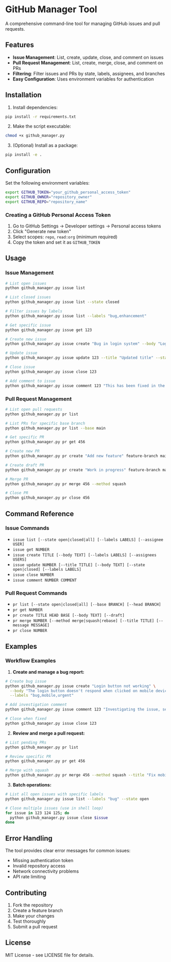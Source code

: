 # GitHub Manager Tool

A comprehensive command-line tool for managing GitHub issues and pull requests.

## Features

- **Issue Management**: List, create, update, close, and comment on issues
- **Pull Request Management**: List, create, merge, close, and comment on PRs
- **Filtering**: Filter issues and PRs by state, labels, assignees, and branches
- **Easy Configuration**: Uses environment variables for authentication

## Installation

1. Install dependencies:
```bash
pip install -r requirements.txt
```

2. Make the script executable:
```bash
chmod +x github_manager.py
```

3. (Optional) Install as a package:
```bash
pip install -e .
```

## Configuration

Set the following environment variables:

```bash
export GITHUB_TOKEN="your_github_personal_access_token"
export GITHUB_OWNER="repository_owner"
export GITHUB_REPO="repository_name"
```

### Creating a GitHub Personal Access Token

1. Go to GitHub Settings → Developer settings → Personal access tokens
2. Click "Generate new token"
3. Select scopes: `repo`, `read:org` (minimum required)
4. Copy the token and set it as `GITHUB_TOKEN`

## Usage

### Issue Management

```bash
# List open issues
python github_manager.py issue list

# List closed issues
python github_manager.py issue list --state closed

# Filter issues by labels
python github_manager.py issue list --labels "bug,enhancement"

# Get specific issue
python github_manager.py issue get 123

# Create new issue
python github_manager.py issue create "Bug in login system" --body "Login fails with error message" --labels "bug,urgent"

# Update issue
python github_manager.py issue update 123 --title "Updated title" --state closed

# Close issue
python github_manager.py issue close 123

# Add comment to issue
python github_manager.py issue comment 123 "This has been fixed in the latest release"
```

### Pull Request Management

```bash
# List open pull requests
python github_manager.py pr list

# List PRs for specific base branch
python github_manager.py pr list --base main

# Get specific PR
python github_manager.py pr get 456

# Create new PR
python github_manager.py pr create "Add new feature" feature-branch main --body "This PR adds a new feature"

# Create draft PR
python github_manager.py pr create "Work in progress" feature-branch main --draft

# Merge PR
python github_manager.py pr merge 456 --method squash

# Close PR
python github_manager.py pr close 456
```

## Command Reference

### Issue Commands

- `issue list [--state open|closed|all] [--labels LABELS] [--assignee USER]`
- `issue get NUMBER`
- `issue create TITLE [--body TEXT] [--labels LABELS] [--assignees USERS]`
- `issue update NUMBER [--title TITLE] [--body TEXT] [--state open|closed] [--labels LABELS]`
- `issue close NUMBER`
- `issue comment NUMBER COMMENT`

### Pull Request Commands

- `pr list [--state open|closed|all] [--base BRANCH] [--head BRANCH]`
- `pr get NUMBER`
- `pr create TITLE HEAD BASE [--body TEXT] [--draft]`
- `pr merge NUMBER [--method merge|squash|rebase] [--title TITLE] [--message MESSAGE]`
- `pr close NUMBER`

## Examples

### Workflow Examples

1. **Create and manage a bug report:**
```bash
# Create bug issue
python github_manager.py issue create "Login button not working" \
  --body "The login button doesn't respond when clicked on mobile devices" \
  --labels "bug,mobile,urgent"

# Add investigation comment
python github_manager.py issue comment 123 "Investigating the issue, seems related to CSS media queries"

# Close when fixed
python github_manager.py issue close 123
```

2. **Review and merge a pull request:**
```bash
# List pending PRs
python github_manager.py pr list

# Review specific PR
python github_manager.py pr get 456

# Merge with squash
python github_manager.py pr merge 456 --method squash --title "Fix mobile login issue"
```

3. **Batch operations:**
```bash
# List all open issues with specific labels
python github_manager.py issue list --labels "bug" --state open

# Close multiple issues (use in shell loop)
for issue in 123 124 125; do
  python github_manager.py issue close $issue
done
```

## Error Handling

The tool provides clear error messages for common issues:
- Missing authentication token
- Invalid repository access
- Network connectivity problems
- API rate limiting

## Contributing

1. Fork the repository
2. Create a feature branch
3. Make your changes
4. Test thoroughly
5. Submit a pull request

## License

MIT License - see LICENSE file for details.